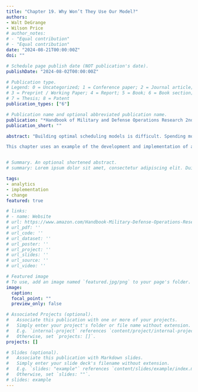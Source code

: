 ```yaml
---
title: "Chapter 19. Why Won’t They Use Our Model?"
authors:
- Walt DeGrange
- Wilson Price
# author_notes:
# - "Equal contribution"
# - "Equal contribution"
date: "2024-08-21T00:00:00Z"
doi: ""

# Schedule page publish date (NOT publication's date).
publishDate: "2024-08-02T00:00:00Z"

# Publication type.
# Legend: 0 = Uncategorized; 1 = Conference paper; 2 = Journal article;
# 3 = Preprint / Working Paper; 4 = Report; 5 = Book; 6 = Book section;
# 7 = Thesis; 8 = Patent
publication_types: ["6"]

# Publication name and optional abbreviated publication name.
publication: "*Handbook of Military and Defense Operations Research 2nd edition*"
publication_short: ""

abstract: "Building optimal scheduling models is difficult. Spending months developing the perfect optimal scheduling model by defining the problem, collecting the data, refining the model, enhancing the user interface and including customer feedback and then finally deploying the model. After all this work the customer does not use the model and reverts back to legacy practices. What went wrong?

This chapter uses an example of the development and implementation of an optimal scheduling model for the United States Navy supply ship fleet. Manually scheduling these ships produced correction of errors resulting in high-speed transits to the rendezvous location for both the supply and the customer ship. Even though the tool provided thousands of feasible solutions and reduced planning time from hours to minutes, it took over three years to implement the solution."


# Summary. An optional shortened abstract.
# summary: Lorem ipsum dolor sit amet, consectetur adipiscing elit. Duis posuere tellus ac convallis placerat. Proin tincidunt magna sed ex sollicitudin condimentum.

tags:
- analytics 
- implementation
- change
featured: true

# links:
# - name: Website
# url: https://www.amazon.com/Handbook-Military-Defense-Operations-Research/dp/1138607339
# url_pdf: ''
# url_code: ''
# url_dataset: ''
# url_poster: ''
# url_project: ''
# url_slides: ''
# url_source: ''
# url_video: ''

# Featured image
# To use, add an image named `featured.jpg/png` to your page's folder. 
image:
  caption: 
  focal_point: ""
  preview_only: false

# Associated Projects (optional).
#   Associate this publication with one or more of your projects.
#   Simply enter your project's folder or file name without extension.
#   E.g. `internal-project` references `content/project/internal-project/index.md`.
#   Otherwise, set `projects: []`.
projects: []

# Slides (optional).
#   Associate this publication with Markdown slides.
#   Simply enter your slide deck's filename without extension.
#   E.g. `slides: "example"` references `content/slides/example/index.md`.
#   Otherwise, set `slides: ""`.
# slides: example
---
```

